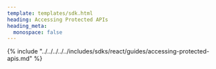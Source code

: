 ```yaml
---
template: templates/sdk.html
heading: Accessing Protected APIs
heading_meta:
  monospace: false
---
```

{% include "../../../../../includes/sdks/react/guides/accessing-protected-apis.md" %}
